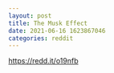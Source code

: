 ```yaml
--- 
layout: post 
title: The Musk Effect 
date: 2021-06-16 1623867046 
categories: reddit 
--- 
```

https://redd.it/o19nfb